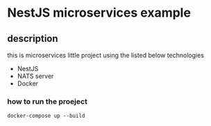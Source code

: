 # NestJS microservices example

## description
this is microservices little project using the listed below technologies

* NestJS
* NATS server
* Docker

### how to run the proeject
```
docker-compose up --build
```
